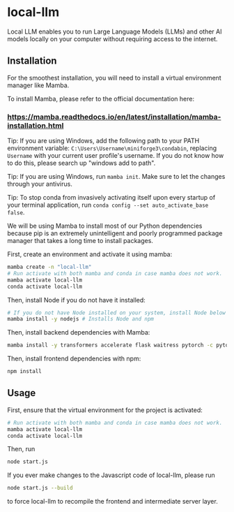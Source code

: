 # local-llm

Local LLM enables you to run Large Language Models (LLMs) and other AI models
locally on your computer without requiring access to the internet.

## Installation

For the smoothest installation, you will need to install a virtual environment
manager like Mamba.

To install Mamba, please refer to the official documentation here:

### https://mamba.readthedocs.io/en/latest/installation/mamba-installation.html

Tip: If you are using Windows, add the following path to your PATH environment
variable: `C:\Users\Username\miniforge3\condabin`, replacing `Username` with
your current user profile's username. If you do not know how to do this, please
search up "windows add to path".

Tip: If you are using Windows, run `mamba init`. Make sure to let the changes
through your antivirus.

Tip: To stop conda from invasively activating itself upon every startup of your
terminal application, run `conda config --set auto_activate_base false`.

We will be using Mamba to install most of our Python dependencies because pip is
an extremely unintelligent and poorly programmed package manager that takes a
long time to install packages.

First, create an environment and activate it using mamba:

```sh
mamba create -n "local-llm"
# Run activate with both mamba and conda in case mamba does not work.
mamba activate local-llm
conda activate local-llm
```

Then, install Node if you do not have it installed:

```sh
# If you do not have Node installed on your system, install Node below
mamba install -y nodejs # Installs Node and npm
```

Then, install backend dependencies with Mamba:

```sh
mamba install -y transformers accelerate flask waitress pytorch -c pytorch -c nvidia
```

Then, install frontend dependencies with npm:

```sh
npm install
```

## Usage

First, ensure that the virtual environment for the project is activated:

```sh
# Run activate with both mamba and conda in case mamba does not work.
mamba activate local-llm
conda activate local-llm
```

Then, run

```sh
node start.js
```

If you ever make changes to the Javascript code of local-llm, please run

```sh
node start.js --build
```

to force local-llm to recompile the frontend and intermediate server layer.
